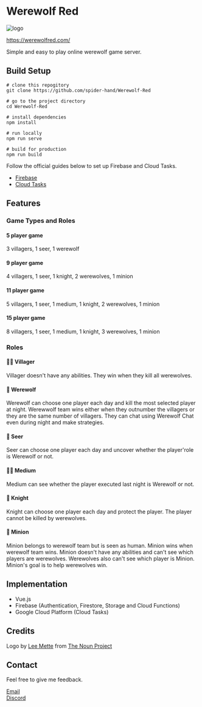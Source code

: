 # Werewolf Red

![logo](../master/public/images/icons/android-icon-192x192.png)

https://werewolfred.com/  

Simple and easy to play online werewolf game server.

## Build Setup
```
# clone this repogitory
git clone https://github.com/spider-hand/Werewolf-Red

# go to the project directory
cd Werewolf-Red

# install dependencies
npm install

# run locally
npm run serve

# build for production
npm run build
```

Follow the official guides below to set up Firebase and Cloud Tasks.  

- [Firebase](https://firebase.google.com/docs/web/setup)
- [Cloud Tasks](https://cloud.google.com/tasks/docs/quickstart-appengine)

## Features

### Game Types and Roles
#### 5 player game
3 villagers, 1 seer, 1 werewolf

#### 9 player game
4 villagers, 1 seer, 1 knight, 2 werewolves, 1 minion

#### 11 player game
5 villagers, 1 seer, 1 medium, 1 knight, 2 werewolves, 1 minion

#### 15 player game
8 villagers, 1 seer, 1 medium, 1 knight, 3 werewolves, 1 minion

### Roles
#### :man_farmer: Villager
Villager doesn't have any abilities. They win when they kill all werewolves.

#### :wolf: Werewolf
Werewolf can choose one player each day and kill the most selected player at night. Werewwolf team wins either when they outnumber the villagers or they are the same number of villagers. They can chat using Werewolf Chat even during night and make strategies.

#### :crystal_ball: Seer
Seer can choose one player each day and uncover whether the player'role is Werewolf or not.

#### :mage_man: Medium
Medium can see whether the player executed last night is Werewolf or not.

#### :guard: Knight
Knight can choose one player each day and protect the player. The player cannot be killed by werewolves.

#### :bust_in_silhouette: Minion
Minion belongs to werewolf team but is seen as human. Minion wins when werewolf team wins. Minion doesn't have any abilities and can't see which players are werewolves. Werewolves also can't see which player is Minion. Minion's goal is to help werewolves win.

## Implementation
- Vue.js
- Firebase (Authentication, Firestore, Storage and Cloud Functions)
- Google Cloud Platform (Cloud Tasks)

## Credits
Logo by [Lee Mette](http://thenounproject.com/leemette) from [The Noun Project](http://thenounproject.com)  

## Contact
Feel free to give me feedback.  

[Email](mailto:creative.spider.hand@gmail.com)  
[Discord](https://discord.gg/cVJG96cced)  

